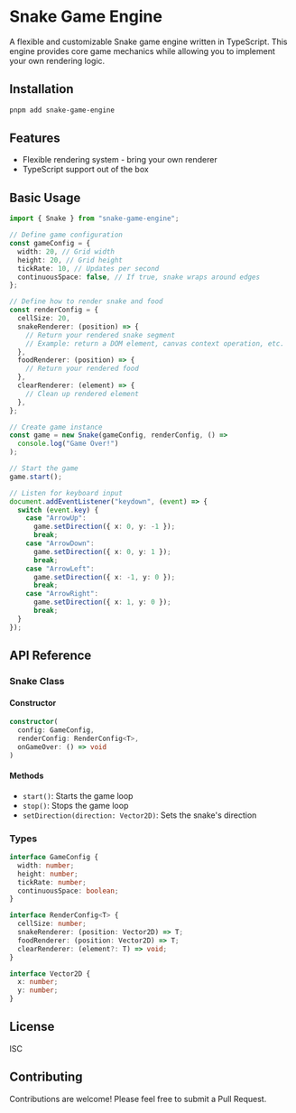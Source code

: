 # Snake Game Engine

A flexible and customizable Snake game engine written in TypeScript. This engine provides core game mechanics while allowing you to implement your own rendering logic.

## Installation

```bash
pnpm add snake-game-engine
```

## Features

- Flexible rendering system - bring your own renderer
- TypeScript support out of the box

## Basic Usage

```typescript
import { Snake } from "snake-game-engine";

// Define game configuration
const gameConfig = {
  width: 20, // Grid width
  height: 20, // Grid height
  tickRate: 10, // Updates per second
  continuousSpace: false, // If true, snake wraps around edges
};

// Define how to render snake and food
const renderConfig = {
  cellSize: 20,
  snakeRenderer: (position) => {
    // Return your rendered snake segment
    // Example: return a DOM element, canvas context operation, etc.
  },
  foodRenderer: (position) => {
    // Return your rendered food
  },
  clearRenderer: (element) => {
    // Clean up rendered element
  },
};

// Create game instance
const game = new Snake(gameConfig, renderConfig, () =>
  console.log("Game Over!")
);

// Start the game
game.start();

// Listen for keyboard input
document.addEventListener("keydown", (event) => {
  switch (event.key) {
    case "ArrowUp":
      game.setDirection({ x: 0, y: -1 });
      break;
    case "ArrowDown":
      game.setDirection({ x: 0, y: 1 });
      break;
    case "ArrowLeft":
      game.setDirection({ x: -1, y: 0 });
      break;
    case "ArrowRight":
      game.setDirection({ x: 1, y: 0 });
      break;
  }
});
```

## API Reference

### Snake Class

#### Constructor

```typescript
constructor(
  config: GameConfig,
  renderConfig: RenderConfig<T>,
  onGameOver: () => void
)
```

#### Methods

- `start()`: Starts the game loop
- `stop()`: Stops the game loop
- `setDirection(direction: Vector2D)`: Sets the snake's direction

### Types

```typescript
interface GameConfig {
  width: number;
  height: number;
  tickRate: number;
  continuousSpace: boolean;
}

interface RenderConfig<T> {
  cellSize: number;
  snakeRenderer: (position: Vector2D) => T;
  foodRenderer: (position: Vector2D) => T;
  clearRenderer: (element?: T) => void;
}

interface Vector2D {
  x: number;
  y: number;
}
```

## License

ISC

## Contributing

Contributions are welcome! Please feel free to submit a Pull Request.

